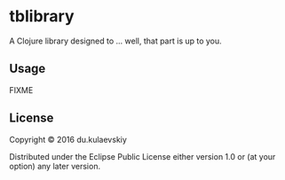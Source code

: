 # tblibrary

A Clojure library designed to ... well, that part is up to you.

## Usage

FIXME

## License

Copyright © 2016 du.kulaevskiy

Distributed under the Eclipse Public License either version 1.0 or (at
your option) any later version.
